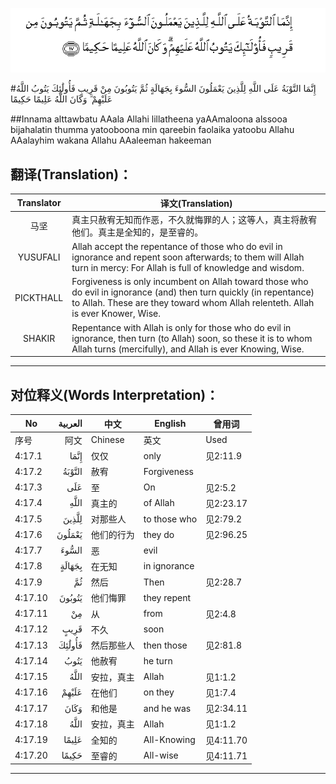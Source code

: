 ![004:017](images/004_017.gif)

#إِنَّمَا التَّوْبَةُ عَلَى اللَّهِ لِلَّذِينَ يَعْمَلُونَ السُّوءَ بِجَهَالَةٍ ثُمَّ يَتُوبُونَ مِنْ قَرِيبٍ فَأُولَٰئِكَ يَتُوبُ اللَّهُ عَلَيْهِمْ ۗ وَكَانَ اللَّهُ عَلِيمًا حَكِيمًا 

##Innama alttawbatu AAala Allahi lillatheena yaAAmaloona alssooa bijahalatin thumma yatooboona min qareebin faolaika yatoobu Allahu AAalayhim wakana Allahu AAaleeman hakeeman 

## 翻译(Translation)：

| Translator | 译文(Translation)                                            |
| :--------: | ------------------------------------------------------------ |
|    马坚    | 真主只赦宥无知而作恶，不久就悔罪的人；这等人，真主将赦宥他们。真主是全知的，是至睿的。 |
|  YUSUFALI  | Allah accept the repentance of those who do evil in ignorance and repent soon afterwards; to them will Allah turn in mercy: For Allah is full of knowledge and wisdom. |
| PICKTHALL  | Forgiveness is only incumbent on Allah toward those who do evil in ignorance (and) then turn quickly (in repentance) to Allah. These are they toward whom Allah relenteth. Allah is ever Knower, Wise. |
|   SHAKIR   | Repentance with Allah is only for those who do evil in ignorance, then turn (to Allah) soon, so these it is to whom Allah turns (mercifully), and Allah is ever Knowing, Wise. |

---

## 对位释义(Words Interpretation)：

| No   | العربية | 中文    | English | 曾用词 |
| ---- | ------: | ------- | ------- | ------ |
| 序号 |    阿文 | Chinese | 英文    | Used   |
| 4:17.1  | إِنَّمَا   | 仅仅       | only         | 见2:11.9  |
| 4:17.2  | التَّوْبَةُ | 赦宥       | Forgiveness  |           |
| 4:17.3  | عَلَى    | 至         | On           | 见2:5.2   |
| 4:17.4  | اللَّهِ   | 真主的     | of Allah     | 见2:23.17 |
| 4:17.5  | لِلَّذِينَ  | 对那些人   | to those who | 见2:79.2  |
| 4:17.6  | يَعْمَلُونَ | 他们的行为 | they do      | 见2:96.25 |
| 4:17.7  | السُّوءَ  | 恶         | evil         |           |
| 4:17.8  | بِجَهَالَةٍ | 在无知     | in ignorance |           |
| 4:17.9  | ثُمَّ     | 然后       | Then         | 见2:28.7  |
| 4:17.10 | يَتُوبُونَ | 他们悔罪   | they repent  |           |
| 4:17.11 | مِنْ     | 从         | from         | 见2:4.8   |
| 4:17.12 | قَرِيبٍ   | 不久       | soon         |           |
| 4:17.13 | فَأُولَٰئِكَ | 然后那些人 | then those   | 见2:81.8  |
| 4:17.14 | يَتُوبُ   | 他赦宥     | he turn      |           |
| 4:17.15 | اللَّهُ   | 安拉，真主 | Allah        | 见1:1.2   |
| 4:17.16 | عَلَيْهِمْ  | 在他们     | on they      | 见1:7.4   |
| 4:17.17 | وَكَانَ   | 和他是      | and he was   | 见2:34.11 |
| 4:17.18 | اللَّهُ   | 安拉，真主 | Allah        | 见1:1.2   |
| 4:17.19 | عَلِيمًا  | 全知的     | All-Knowing  | 见4:11.70 |
| 4:17.20 | حَكِيمًا  | 至睿的     | All-wise     | 见4:11.71 |

---
